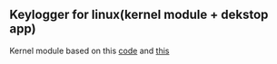 ## Keylogger for linux(kernel module + dekstop app)

Kernel module based on this [code](https://github.com/jarun/keysniffer) and [this](https://github.com/douwedb/echo-serv)

